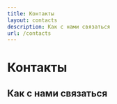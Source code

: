 ```yaml
---
title: Контакты
layout: contacts
description: Как с нами связаться
url: /contacts
---
```


<div class="text-center py-5">
  <h1 class="display-1">Контакты</h1>
  <h2>Как с нами связаться</h2>
</div>
